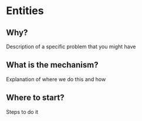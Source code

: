 # Entities

## Why?

Description of a specific problem that you might have

## What is the mechanism?

Explanation of where we do this and how

## Where to start?

Steps to do it